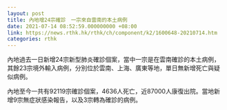 ```yaml
---
layout: post
title: 內地增24宗確診　一宗來自雲南的本土病例
date: 2021-07-14 08:52:59.000000000 +08:00
link: https://news.rthk.hk/rthk/ch/component/k2/1600648-20210714.htm
categories: rthk
---
```


內地過去一日新增24宗新型肺炎確診個案，當中一宗是在雲南確診的本土病例，其餘23宗境外輸入病例，分別位於雲南、上海、廣東等地，單日無新增死亡與疑似病例。

內地至今一共有92119宗確診個案，4636人死亡，近87000人康復出院。當地新增9宗無症狀感染報告，以及3宗轉為確診的病例。
